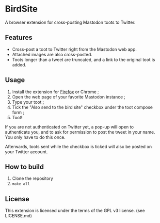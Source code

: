 # BirdSite

A browser extension for cross-posting Mastodon toots to Twitter.

## Features

- Cross-post a toot to Twitter right from the Mastodon web app.
- Attached images are also cross-posted.
- Toots longer than a tweet are truncated, and a link to the original toot is added.

## Usage

1. Install the extension for [Firefox](https://addons.mozilla.org/fr/firefox/addon/birdsite/) or Chrome ;
2. Open the web page of your favorite Mastodon instance ;
3. Type your toot ;
4. Tick the "Also send to the bird site" checkbox under the toot compose form ;
5. Toot!

If you are not authenticated on Twitter yet, a pop-up will open to authenticate you,
and to ask for permission to post the tweet in your name. You only have to do this once.

Afterwards, toots sent while the checkbox is ticked will also be posted on your
Twitter account.

## How to build

1. Clone the repository
2. `make all`

## License

This extension is licensed under the terms of the GPL v3 license. (see LICENSE.md)

